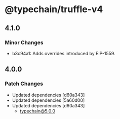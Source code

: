 # @typechain/truffle-v4

## 4.1.0

### Minor Changes

- b3c94a1: Adds overrides introduced by EIP-1559.

## 4.0.0

### Patch Changes

- Updated dependencies [d60a343]
- Updated dependencies [5a60d00]
- Updated dependencies [d60a343]
  - typechain@5.0.0
